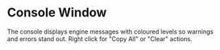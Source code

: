 # Console Window

The console displays engine messages with coloured levels so warnings and
errors stand out. Right click for "Copy All" or "Clear" actions.
